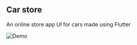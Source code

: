 ## Car store 

An online store app UI for cars made using Flutter

![Demo](https://github.com/Wojak27/Car-store-flutter/blob/master/72695384_389398461936514_4294503632805560320_n.gif)
